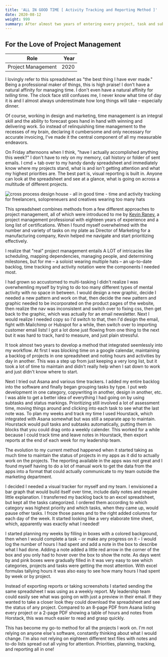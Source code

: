 ```yaml
---
title: 'ALL IN GOOD TIME [ Activity Tracking and Reporting Method ]'
date: 2020-08-12
weight: 999
summary: After almost two years of entering every project, task and subtask into Asana, keeping meticulous status notes and integrating Hourstack to plan and track hours, I still had no way of showing my leadership team where projects stood and how resources were being allocated. I needed a way to categorize and prioritize projects and tasks, track time and activity plus create monthly, quarterly and annual reports. With a little help from my PM guru I designed a spreadsheet to do all of this at once.  
---
```


## For the Love of Project Management

| Role | Year |
| ----------- | -----------: |
| Project Management | 2020 |

I lovingly refer to this spreadsheet as "the best thing I have ever made." Being a professional maker of things, this is high praise! I don't have a natural affinity for managing time. I don't even have a natural affinity for *telling* time. The clock face still confuses me, I never know what time of day it is and I almost always underestimate how long things will take – especially dinner.

Of course, working in design and marketing, time management is an integral skill and the ability to forecast goes hand in hand with winning and delivering work. So instead of relinquishing time management to the recesses of my brain, declaring it cumbersome and only necessary for accurate invoicing, I've made it the central component of all my measurable endeavors.

On Friday afternoons when I think, "have I actually accomplished anything this week?" I don't have to rely on my memory, call history or folder of sent emails. I cmd + tab over to my handy dandy spreadsheet and immediately know where my projects stand, what is and isn't getting attention and what my highest priorities are. The best part is, visual reporting is built in. Anyone can look at the spreadsheet and see at a glance, what is going on across a multitude of different projects. 

![cross process design house - all in good time - time and activity tracking for freelancers, solopreneuers and creatives wearing too many hats](/images/work/cross-process-design-house-time-management-all-in-good-time.png "activity and time tracking spreadsheet")

This spreadsheet combines methods from a few different approaches to project management, all of which were introduced to me by [Kevin Raney](https://www.projectmanagement.com/profile/kevinwraney/), a project management professional with eighteen years of experience and a long list of certifications. When I found myself overwhelmed with the number and variety of tasks on my plate as Director of Marketing for a manufacturing company, Kevin helped me  navigate and start prioritizing effectively.  

I realize that "real" project management entails A LOT of intricacies like scheduling, mapping dependencies, managing people, and determining milestones, but for me – a soloist wearing multiple hats – an up-to-date backlog, time tracking and activity notation were the components I needed most. 

I had grown so accustomed to multi-tasking I didn't realize I was overwhemling myself by trying to do too many different types of mental activity with no space in between. I would design a new graphic, decide I needed a new pattern and work on that, then decide the new pattern and graphic needed to be incorporated on the product pages of the website, then realize the nav was inconsistent and switch over to fixing css, then get back to the graphic, which was actually for an email newsletter. Next I would realize I needed copy so I'd switch to that, then I'd design the email, fight with Mailchimp or Hubspot for a while, then switch over to importing customer email lists! I got a lot done just flowing from one thing to the next but it was hard to track, hard to measure, and just plain stressful.  

It took almost two years to develop a method that integrated seemlessly into my workflow. At first I was blocking time on a google calendar, maintaining a backlog of projects in one spreadsheet and noting hours and activities by day in another. This was a step up from just keeping a very long list, but it took a lot of time to maintain and didn't really help when I sat down to work and just didn't know where to start.

Next I tried out Asana and various time trackers. I added my entire backlog into the software and finally began grouping tasks by type. I put web development in one category, copywriting in another, design in another, etc. I was able to get a better idea of everything I had going on by using subtasks and status markings. Prioritizing still involved a lot of assessment time, moving things around and clicking into each task to see what the last note was. To plan my weeks and track my time I used Hourstack, which integrated with Asana somewhat but was still a separate app to maintain. Hourstack would pull tasks and subtasks automatically, putting them in blocks that you could drag onto a weekly calender. This worked for a while because I could track time and leave notes in Hourstack, then export reports at the end of each week for my leadership team. 

The evolution to my current method happened when it started taking as much time to maintain the status of projects in my apps as it did to actually work on the projects. The reporting available in the apps was not great and I found myself having to do a lot of manual work to get the data from the apps into a format that could actually communicate to my team outside the marketing department.

I decided I needed a visual tracker for myself and my team. I envisioned a bar graph that would build itself over time, include daily notes and require little explanation. I transferred my backlog back to an excel spreadsheet, but kept all the tasks categorized. I ordered them according to which category was highest priority and which tasks, when they came up, would pause other tasks. I froze those panes and to the right added columns for each day of the week. It started looking like a very elaborate time sheet, which, apparently was exactly what I needed!

I started planning my weeks by filling in boxes with a colored background, then when I would complete a task – or make any progress on it – I would log the number of hours I had spent and add a note in the box to describe what I had done. Adding a note added a little red arrow in the corner of the box and you only had to hover over the box to show the note. As days went by and pink boxes were gradually filled in it was very easy to see which categories, projects and tasks were getting the most attention. With excel formulas tallying hours it was also easy to see how many hours I had spent by week or by project. 

Instead of exporting reports or taking screenshots I started sending the same spreadsheet I was using as a weekly report. My leadership team could easily see what was going on with just a preview in their email. If they wanted to take a closer look they could download the spreadsheet and see the status of any project. Compared to an 8-page PDF from Asana listing every project or a 2-page PDF showing a table of hours and notes from Horstack, this was much easier to read and grasp quickly. 

This has become my go-to method for all the projects I work on. I'm not relying on anyone else's software, constantly thinking about what I would change. I'm also not relying on eighteen different text files with notes and to-do lists spread out all vying for attention. Priorities, planning, tracking, and reporting all in one!